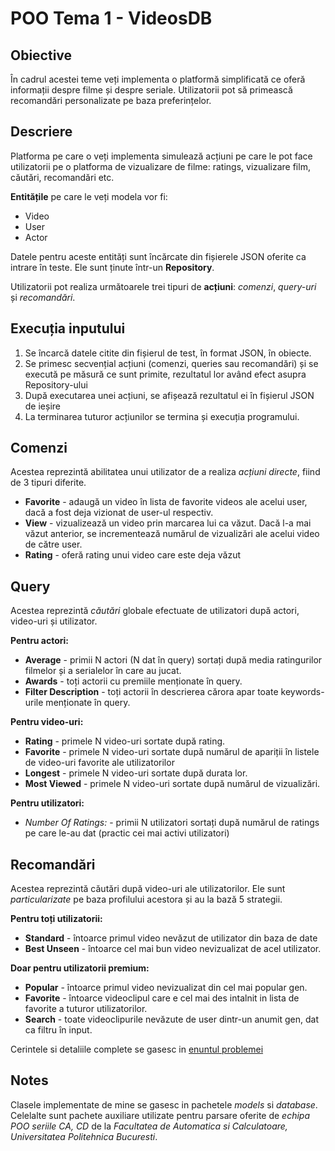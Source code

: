 # POO Tema 1 - VideosDB

## Obiective
În cadrul acestei teme veți implementa o platformă simplificată ce oferă informații despre filme și despre seriale. 
Utilizatorii pot să primească recomandări personalizate pe baza preferințelor.

## Descriere
Platforma pe care o veți implementa simulează acțiuni pe care le pot face utilizatorii pe o platforma de vizualizare de filme: ratings, vizualizare film, căutări, recomandări etc.

**Entitățile** pe care le veți modela vor fi:
* Video
* User 
* Actor
    
Datele pentru aceste entități sunt încărcate din fișierele JSON oferite ca intrare în teste. Ele sunt ținute într-un **Repository**.

Utilizatorii pot realiza următoarele trei tipuri de **acțiuni**: *comenzi*, *query-uri* și *recomandări*.

## Execuția inputului ##

1. Se încarcă datele citite din fișierul de test, în format JSON, în obiecte.
2. Se primesc secvențial acțiuni (comenzi, queries sau recomandări) și se execută pe măsură ce sunt primite, rezultatul lor având efect asupra Repository-ului
3. După executarea unei acțiuni, se afișează rezultatul ei în fișierul JSON de ieșire
4. La terminarea tuturor acțiunilor se termina și execuția programului.

## Comenzi ##

Acestea reprezintă abilitatea unui utilizator de a realiza *acțiuni directe*, fiind de 3 tipuri diferite.

* **Favorite** - adaugă un video în lista de favorite videos ale acelui user, dacă a fost deja vizionat de user-ul respectiv.
* **View** - vizualizează un video prin marcarea lui ca văzut. Dacă l-a mai văzut anterior, se incrementează numărul de vizualizări ale acelui video de către user.
* **Rating** - oferă rating unui video care este deja văzut

## Query ## 

Acestea reprezintă *căutări* globale efectuate de utilizatori după actori, video-uri și utilizator.

**Pentru actori:**

* **Average** - primii N actori (N dat în query) sortați după media ratingurilor filmelor și a serialelor în care au jucat.
* **Awards** - toți actorii cu premiile menționate în query.
* **Filter Description** - toți actorii în descrierea cărora apar toate keywords-urile menționate în query.

**Pentru video-uri:**

* **Rating** - primele N video-uri sortate după rating.
* **Favorite** - primele N video-uri sortate după numărul de apariții în listele de video-uri favorite ale utilizatorilor
* **Longest** - primele N video-uri sortate după durata lor.
* **Most Viewed** - primele N video-uri sortate după numărul de vizualizări.

**Pentru utilizatori:**

* *Number Of Ratings:* -  primii N utilizatori sortați după numărul de ratings pe care le-au dat (practic cei mai activi utilizatori)

## Recomandări ##

Acestea reprezintă căutări după video-uri ale utilizatorilor. Ele sunt *particularizate* pe baza profilului acestora și au la bază 5 strategii.

**Pentru toți utilizatorii:**

* **Standard** - întoarce primul video nevăzut de utilizator din baza de date
* **Best Unseen** - întoarce cel mai bun video nevizualizat de acel utilizator.

**Doar pentru utilizatorii premium:**

* **Popular** - întoarce primul video nevizualizat din cel mai popular gen. 
* **Favorite** - întoarce videoclipul care e cel mai des intalnit in lista de favorite a tuturor utilizatorilor.
* **Search** - toate videoclipurile nevăzute de user dintr-un anumit gen, dat ca filtru în input.

Cerintele si detaliile complete se gasesc in [enuntul problemei](https://github.com/btudorache/videosDB/blob/master/Programare_2019___Tema_3.pdf)

## Notes ##
Clasele implementate de mine se gasesc in pachetele *models* si *database*. Celelalte sunt pachete auxiliare utilizate pentru
parsare oferite de *echipa POO seriile CA, CD* de la *Facultatea de Automatica si Calculatoare, Universitatea Politehnica Bucuresti*.

